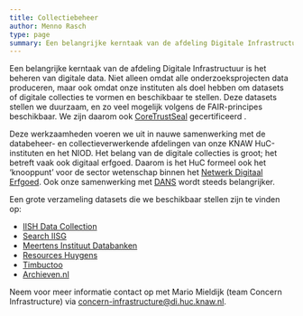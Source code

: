 ```yaml
---
title: Collectiebeheer
author: Menno Rasch
type: page
summary: Een belangrijke kerntaak van de afdeling Digitale Infrastructuur is het beheren van digitale data. Niet alleen omdat alle onderzoeksprojecten data produceren, maar ook omdat onze instituten als doel hebben om datasets of digitale collecties te vormen en beschikbaar te stellen.
---
```

Een belangrijke kerntaak van de afdeling Digitale Infrastructuur is het beheren van digitale data. Niet alleen omdat alle onderzoeksprojecten data produceren, maar ook omdat onze instituten als doel hebben om datasets of digitale collecties te vormen en beschikbaar te stellen. Deze datasets stellen we duurzaam, en zo veel mogelijk volgens de FAIR-principes beschikbaar. We zijn daarom ook [CoreTrustSeal](https://www.coretrustseal.org/) gecertificeerd .

Deze werkzaamheden voeren we uit in nauwe samenwerking met de databeheer- en collectieverwerkende afdelingen van onze KNAW HuC-instituten en het NIOD. Het belang van de digitale collecties is groot; het betreft vaak ook digitaal erfgoed. Daarom is het HuC formeel ook het ‘knooppunt’ voor de sector wetenschap binnen het [Netwerk Digitaal Erfgoed](https://netwerkdigitaalerfgoed.nl/). Ook onze samenwerking met [DANS](https://dans.knaw.nl/) wordt steeds belangrijker.

Een grote verzameling datasets die we beschikbaar stellen zijn te vinden op: 
- [IISH Data Collection](https://datasets.iisg.amsterdam/)
- [Search IISG](https://meertens.knaw.nl/collecties/databanken/)
- [Meertens Instituut Databanken](https://meertens.knaw.nl/collecties/databanken/)
- [Resources Huygens](http://resources.huygens.knaw.nl/)
- [Timbuctoo](http://huygensing.github.io/timbuctoo/)
- [Archieven.nl](https://www.archieven.nl/nl/)

Neem voor meer informatie contact op met Mario Mieldijk (team Concern Infrastructure) via [concern-infrastructure@di.huc.knaw.nl](mailto:concern-infrastructure@di.huc.knaw.nl).
